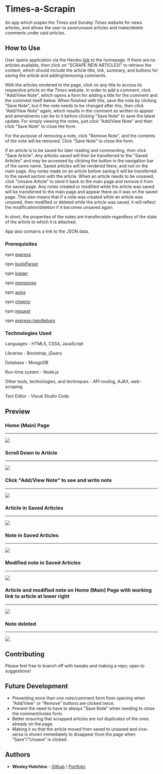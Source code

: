 # Times-a-Scrapin

An app which srapes the *Times* and *Sunday Times* website for news articles, and allows the user to save/unsave articles and make/delete comments under said articles.


## How to Use

User opens application via the Heroku [link](https://times-a-scrapin.herokuapp.com/) to the homepage. If there are no articles available, then click on "SCRAPE NEW ARTICLES!" to retrieve the content, which should include the article title, link, summary, and buttons for saving the article and adding/removing comments. 

With the articles rendered to the page, click on any title to access its respective article on the *Times* website. In order to add a comment, click "Add/View Note", which opens a form for adding a title for the comment and the comment itself below. When finished with this, save the note by clicking "Save Note", but if the note needs to be changed after this, then click "Add/View Note" again, which results in the comment as written to appear and amendments can be to it before clicking "Save Note" to save the latest update. For simply viewing the notes, just click "Add/View Note" and then click "Save Note" to close the form.

For the purpose of removing a note, click "Remove Note", and the contents of the note will be removed. Click "Save Note" to close the form. 

If an article is to be saved for later reading and commenting, then click "Save Article". Any articles saved will then be transferred to the "Saved Articles" and may be accessed by clicking the button in the navigation bar of the same name. Saved articles will be rendered there, and not on the main page. Any notes made on an article before saving it will be transferred to the saved section with the article. When an article needs to be unsaved, click "Unsave Article" to send it back to the main page and remove it from the saved page. Any notes created or modified while the article was saved will be transferred to the main page and appear there as it was on the saved page. This also means that if a note was created while an article was unsaved, then modified or deleted while the article was saved, it will reflect the modification/deletion if it becomes unsaved again.

In short, the properties of the notes are transferrable regardless of the state of the article to which it is attached.

App also contains a link to the JSON data.


### Prerequisites

npm [express](https://www.npmjs.com/package/express)

npm [bodyParser](https://www.npmjs.com/package/body-parser)

npm [logger](https://www.npmjs.com/package/morgan)

npm [mongoose](https://www.npmjs.com/package/mongoose)

npm [axios](https://www.npmjs.com/package/axios)

npm [cheerio](https://www.npmjs.com/package/cheerio)

npm [request](https://www.npmjs.com/package/request)

npm [express-handlebars](https://www.npmjs.com/package/express-handlebars)


### Technologies Used

Languages - HTML5, CSS4, JavaScript

Libraries - Bootstrap, jQuery

Database - MongoDB

Run-time system - Node.js

Other tools, technologies, and techniques - API routing, AJAX, web-scraping

Text Editor - Visual Studio Code


## Preview

### Home (Main) Page
- - - -
<img src="screenshots/times-1.PNG"/>

### Scroll Down to Article
- - - -
<img src="screenshots/times-2.PNG"/>

### Click "Add/View Note" to see and write note
- - - -
<img src="screenshots/times-3.PNG"/>

### Article in Saved Articles
- - - -
<img src="screenshots/times-4.PNG"/>

### Note in Saved Articles
- - - -
<img src="screenshots/times-5.PNG"/>

### Modified note in Saved Articles
- - - -
<img src="screenshots/times-6.PNG"/>

### Article and modified note on Home (Main) Page with working link to article at lower right
- - - -
<img src="screenshots/times-7.PNG"/>

### Note deleted
- - - -
<img src="screenshots/times-8.PNG"/>


## Contributing

Please feel free to branch off with tweaks and making a repo; open to suggestions!


## Future Development

* Preventing more than one note/comment form from opening when "Add/View" or "Remove" buttons are clicked twice.
* Prevent the need to have to always "Save Note" when needing to close the comment/notes form.
* Better ensuring that scrapped articles are not duplicates of the ones already on the page.
* Making it so that the article moved from saved to unsaved and vice-sersa is shown immediately to disappear from the page when "Save"/"Unsave" is clicked.


## Authors

* **Wesley Hutchins** - [Github](https://github.com/WesPres1990) | [Portfolio](https://wespres1990.github.io/Basic-Portfolio/index.html)